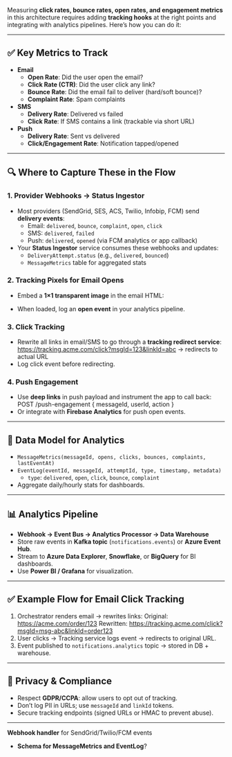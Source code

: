 Measuring **click rates, bounce rates, open rates, and engagement metrics** in this architecture requires adding **tracking hooks** at the right points and integrating with analytics pipelines. Here’s how you can do it:

***

## ✅ Key Metrics to Track

*   **Email**
    *   **Open Rate**: Did the user open the email?
    *   **Click Rate (CTR)**: Did the user click any link?
    *   **Bounce Rate**: Did the email fail to deliver (hard/soft bounce)?
    *   **Complaint Rate**: Spam complaints
*   **SMS**
    *   **Delivery Rate**: Delivered vs failed
    *   **Click Rate**: If SMS contains a link (trackable via short URL)
*   **Push**
    *   **Delivery Rate**: Sent vs delivered
    *   **Click/Engagement Rate**: Notification tapped/opened

***

## 🔍 Where to Capture These in the Flow

### 1. **Provider Webhooks → Status Ingestor**

*   Most providers (SendGrid, SES, ACS, Twilio, Infobip, FCM) send **delivery events**:
    *   Email: `delivered`, `bounce`, `complaint`, `open`, `click`
    *   SMS: `delivered`, `failed`
    *   Push: `delivered`, `opened` (via FCM analytics or app callback)
*   Your **Status Ingestor** service consumes these webhooks and updates:
    *   `DeliveryAttempt.status` (e.g., `delivered`, `bounced`)
    *   `MessageMetrics` table for aggregated stats

### 2. **Tracking Pixels for Email Opens**

*   Embed a **1×1 transparent image** in the email HTML:
    
*   When loaded, log an **open event** in your analytics pipeline.

### 3. **Click Tracking**

*   Rewrite all links in email/SMS to go through a **tracking redirect service**:
        https://tracking.acme.com/click?msgId=123&linkId=abc → redirects to actual URL
*   Log click event before redirecting.

### 4. **Push Engagement**

*   Use **deep links** in push payload and instrument the app to call back:
        POST /push-engagement { messageId, userId, action }
*   Or integrate with **Firebase Analytics** for push open events.

***

## 🧱 Data Model for Analytics

*   `MessageMetrics(messageId, opens, clicks, bounces, complaints, lastEventAt)`
*   `EventLog(eventId, messageId, attemptId, type, timestamp, metadata)`
    *   `type`: `delivered`, `open`, `click`, `bounce`, `complaint`
*   Aggregate daily/hourly stats for dashboards.

***

## 📊 Analytics Pipeline

*   **Webhook → Event Bus → Analytics Processor → Data Warehouse**
*   Store raw events in **Kafka topic** (`notifications.events`) or **Azure Event Hub**.
*   Stream to **Azure Data Explorer**, **Snowflake**, or **BigQuery** for BI dashboards.
*   Use **Power BI / Grafana** for visualization.

***

## ✅ Example Flow for Email Click Tracking

1.  Orchestrator renders email → rewrites links:
        Original: https://acme.com/order/123
        Rewritten: https://tracking.acme.com/click?msgId=msg-abc&linkId=order123
2.  User clicks → Tracking service logs event → redirects to original URL.
3.  Event published to `notifications.analytics` topic → stored in DB + warehouse.

***

## 🔐 Privacy & Compliance

*   Respect **GDPR/CCPA**: allow users to opt out of tracking.
*   Don’t log PII in URLs; use `messageId` and `linkId` tokens.
*   Secure tracking endpoints (signed URLs or HMAC to prevent abuse).

***

  **Webhook handler** for SendGrid/Twilio/FCM events
*   **Schema for MessageMetrics and EventLog**?
